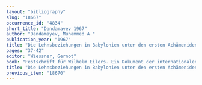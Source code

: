 ```yaml
---
layout: "bibliography"
slug: "18667"
occurrence_id: "4834"
short_title: "Dandamayev 1967"
author: "Dandamayev, Muhammed A."
publication_year: "1967"
title: "Die Lehnsbeziehungen in Babylonien unter den ersten Achämeniden"
pages: "37-42"
editor: "Wiessner, Gernot"
book: "Festschrift für Wilhelm Eilers. Ein Dokument der internationalen Forschung zum 27. September 1966 (Wiesbaden)"
title: "Die Lehnsbeziehungen in Babylonien unter den ersten Achämeniden"
previous_item: "18670"
---
```

